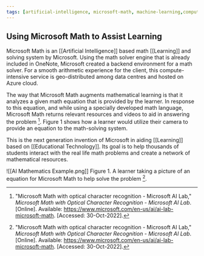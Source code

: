 ```yaml
---
tags: [artificial-intelligence, microsoft-math, machine-learning,computer-vision,mathematical-learning]
---
```


## Using Microsoft Math to Assist Learning

Microsoft Math is an [[Artificial Intelligence]] based math [[Learning]] and solving system by Microsoft. Using the math solver engine that is already included in OneNote, Microsoft created a backend environment for a math solver. For a smooth arithmetic experience for the client, this compute-intensive service is geo-distributed among data centres and hosted on Azure cloud.

The way that Microsoft Math augments mathematical learning is that it analyzes a given math equation that is provided by the learner.  In response to this equation, and while using a specially developed math language, Microsoft Math returns relevant resources and videos to aid in answering the problem [^1].  Figure 1 shows how a learner would utilize their camera to provide an equation to the math-solving system.

This is the next generation invention of Microsoft in aiding [[Learning]] based on [[Educational Technology]]. Its goal is to help thousands of students interact with the real life math problems and create a network of mathematical resources.

![[AI Mathematics Example.png]]
Figure 1. A learner taking a picture of an equation for Microsoft Math to help solve the problem [^1].

[^1]: "Microsoft Math with optical character recognition - Microsoft AI Lab," _Microsoft Math with Optical Character Recognition - Microsoft AI Lab_. \[Online\]. Available: https://www.microsoft.com/en-us/ai/ai-lab-microsoft-math. \[Accessed: 30-Oct-2022\].